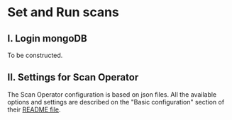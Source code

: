 # Set and Run scans 

## I. Login mongoDB
To be constructed.

## II. Settings for Scan Operator

The Scan Operator configuration is based on json files. All the available options and settings are described on the "Basic configuration" section of their [README file](https://gitlab.cern.ch/YARR/utilities/scan-operator).
